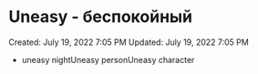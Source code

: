 # Uneasy - беспокойный

Created: July 19, 2022 7:05 PM
Updated: July 19, 2022 7:05 PM

- uneasy nightUneasy personUneasy character
